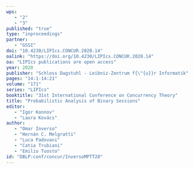 ```yaml
---
wps: 
   - "2"
   - "3"
published: "true"
type: "inproceedings"
partner: 
   - "GSSI"
doi: "10.4230/LIPIcs.CONCUR.2020.14"
oalink: "https://doi.org/10.4230/LIPIcs.CONCUR.2020.14"
oa: "LIPIcs publications are open access"
year: 2020
publisher: "Schloss Dagstuhl - Leibniz-Zentrum f{\"{u}}r Informatik"
pages: "14:1-14:21"
volume: "171"
series: "LIPIcs"
booktitle: "31st International Conference on Concurrency Theory"
title: "Probabilistic Analysis of Binary Sessions"
editor: 
   - "Igor Konnov"
   - "Laura Kovács"
author: 
   - "Omar Inverso"
   - "Hernán C. Melgratti"
   - "Luca Padovani"
   - "Catia Trubiani"
   - "Emilio Tuosto"
id: "DBLP:conf/concur/InversoMPTT20"
---
```

